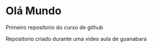 # Olá Mundo
 Primeiro repositorio do curso de github

Repositorio criado durante uma video aula de guanabara
